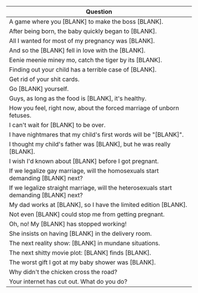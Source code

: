 Question |
--- |
A game where you [BLANK] to make the boss [BLANK]. |
After being born, the baby quickly began to [BLANK]. |
All I wanted for most of my pregnancy was [BLANK]. |
And so the [BLANK] fell in love with the [BLANK]. |
Eenie meenie miney mo, catch the tiger by its [BLANK]. |
Finding out your child has a terrible case of [BLANK]. |
Get rid of your shit cards. |
Go [BLANK] yourself. |
Guys, as long as the food is [BLANK], it's healthy. |
How you feel, right now, about the forced marriage of unborn fetuses. |
I can't wait for [BLANK] to be over. |
I have nightmares that my child's first words will be "[BLANK]". |
I thought my child's father was [BLANK], but he was really [BLANK]. |
I wish I'd known about [BLANK] before I got pregnant. |
If we legalize gay marriage, will the homosexuals start demanding [BLANK] next? |
If we legalize straight marriage, will the heterosexuals start demanding [BLANK] next? |
My dad works at [BLANK], so I have the limited edition [BLANK]. |
Not even [BLANK] could stop me from getting pregnant. |
Oh, no! My [BLANK] has stopped working! |
She insists on having [BLANK] in the delivery room. |
The next reality show: [BLANK] in mundane situations. |
The next shitty movie plot: [BLANK] finds [BLANK]. |
The worst gift I got at my baby shower was [BLANK]. |
Why didn't the chicken cross the road? |
Your internet has cut out. What do you do? |
